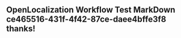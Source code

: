 <properties
ms.topic="hero-topic"
ms.test1="hero-topic"
ms.test2="test"/>

## OpenLocalization Workflow Test MarkDown ce465516-431f-4f42-87ce-daee4bffe3f8 thanks!
